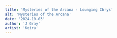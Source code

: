 ```yaml
---
title: 'Mysteries of the Arcana - Lounging Chrys'
alt: 'Mysteries of the Arcana'
date: '2024-10-03'
author: 'J Gray'
artist: 'Keira'
---
```

